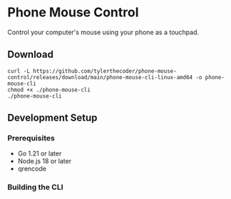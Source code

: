# Phone Mouse Control

Control your computer's mouse using your phone as a touchpad.

## Download
```
curl -L https://github.com/tylerthecoder/phone-mouse-control/releases/download/main/phone-mouse-cli-linux-amd64 -o phone-mouse-cli
chmod +x ./phone-mouse-cli
./phone-mouse-cli
```



## Development Setup

### Prerequisites
- Go 1.21 or later
- Node.js 18 or later
- qrencode

### Building the CLI
